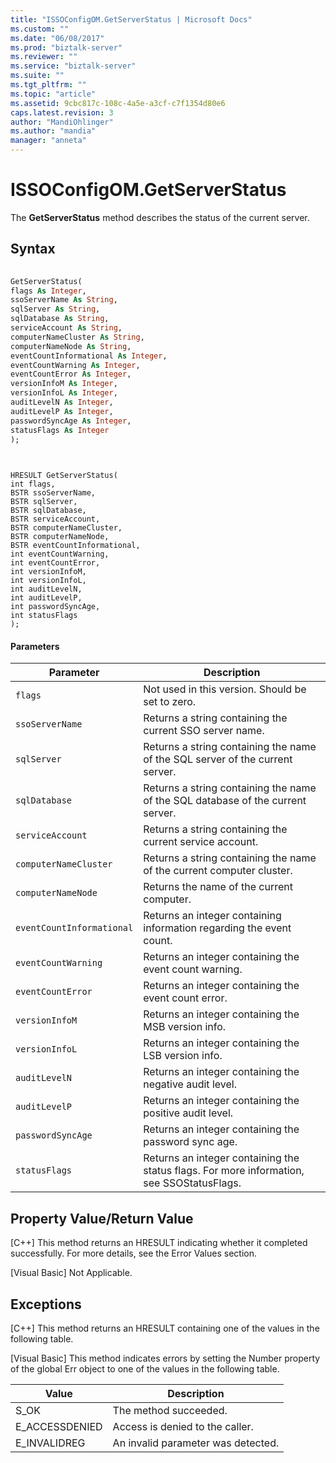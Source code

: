 ```yaml
---
title: "ISSOConfigOM.GetServerStatus | Microsoft Docs"
ms.custom: ""
ms.date: "06/08/2017"
ms.prod: "biztalk-server"
ms.reviewer: ""
ms.service: "biztalk-server"
ms.suite: ""
ms.tgt_pltfrm: ""
ms.topic: "article"
ms.assetid: 9cbc817c-108c-4a5e-a3cf-c7f1354d80e6
caps.latest.revision: 3
author: "MandiOhlinger"
ms.author: "mandia"
manager: "anneta"
---
```

# ISSOConfigOM.GetServerStatus
The **GetServerStatus** method describes the status of the current server.  
  
## Syntax  
  
```vb  
  
GetServerStatus(  
flags As Integer,   
ssoServerName As String,   
sqlServer As String,   
sqlDatabase As String,   
serviceAccount As String,   
computerNameCluster As String,   
computerNameNode As String,   
eventCountInformational As Integer,   
eventCountWarning As Integer,   
eventCountError As Integer,   
versionInfoM As Integer,   
versionInfoL As Integer,   
auditLevelN As Integer,   
auditLevelP As Integer,   
passwordSyncAge As Integer,   
statusFlags As Integer  
);  
  
```  
  
```cpp#  
  
HRESULT GetServerStatus(  
int flags,   
BSTR ssoServerName,   
BSTR sqlServer,   
BSTR sqlDatabase,   
BSTR serviceAccount,   
BSTR computerNameCluster,   
BSTR computerNameNode,   
BSTR eventCountInformational,   
int eventCountWarning,   
int eventCountError,   
int versionInfoM,   
int versionInfoL,   
int auditLevelN,   
int auditLevelP,   
int passwordSyncAge,   
int statusFlags  
);  
```  
  
#### Parameters  
  
|Parameter|Description|  
|---------------|-----------------|  
|`flags`|Not used in this version. Should be set to zero.|  
|`ssoServerName`|Returns a string containing the current SSO server name.|  
|`sqlServer`|Returns a string containing the name of the SQL server of the current server.|  
|`sqlDatabase`|Returns a string containing the name of the SQL database of the current server.|  
|`serviceAccount`|Returns a string containing the current service account.|  
|`computerNameCluster`|Returns a string containing the name of the current computer cluster.|  
|`computerNameNode`|Returns the name of the current computer.|  
|`eventCountInformational`|Returns an integer containing information regarding the event count.|  
|`eventCountWarning`|Returns an integer containing the event count warning.|  
|`eventCountError`|Returns an integer containing the event count error.|  
|`versionInfoM`|Returns an integer containing the MSB version info.|  
|`versionInfoL`|Returns an integer containing the LSB version info.|  
|`auditLevelN`|Returns an integer containing the negative audit level.|  
|`auditLevelP`|Returns an integer containing the positive audit level.|  
|`passwordSyncAge`|Returns an integer containing the password sync age.|  
|`statusFlags`|Returns an integer containing the status flags. For more information, see SSOStatusFlags.|  
  
## Property Value/Return Value  
 [C++] This method returns an HRESULT indicating whether it completed successfully. For more details, see the Error Values section.  
  
 [Visual Basic] Not Applicable.  
  
## Exceptions  
 [C++] This method returns an HRESULT containing one of the values in the following table.  
  
 [Visual Basic] This method indicates errors by setting the Number property of the global Err object to one of the values in the following table.  
  
|Value|Description|  
|-----------|-----------------|  
|S_OK|The method succeeded.|  
|E_ACCESSDENIED|Access is denied to the caller.|  
|E_INVALIDREG|An invalid parameter was detected.|
